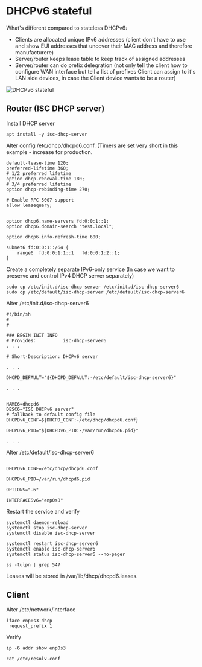 # DHCPv6 stateful
What's different compared to stateless DHCPv6:
- Clients are allocated unique IPv6 addresses (client don't have to use and show EUI addresses that uncover their MAC address and therefore manufacturere)
- Server/router keeps lease table to keep track of assigned addresses
- Server/router can do prefix delegration (not only tell the client how to configure WAN interface but tell a list of prefixes Client can assign to it's LAN side devices, in case the Client device wants to be a router)

![DHCPv6 stateful](https://www.cisco.com/c/dam/en/us/support/docs/ip/ip-version-6-ipv6/213272-troubleshoot-ipv6-dynamic-address-assign-09.png)

## Router (ISC DHCP server)
Install DHCP server
```
apt install -y isc-dhcp-server
```
Alter config /etc/dhcp/dhcpd6.conf. (Timers are set very short in this example - increase for production.
```
default-lease-time 120;
preferred-lifetime 360;
# 1/2 preferred lifetime
option dhcp-renewal-time 180;
# 3/4 preferred lifetime
option dhcp-rebinding-time 270;

# Enable RFC 5007 support
allow leasequery;


option dhcp6.name-servers fd:0:0:1::1;
option dhcp6.domain-search "test.local";

option dhcp6.info-refresh-time 600;

subnet6 fd:0:0:1::/64 {
	range6  fd:0:0:1:1::1   fd:0:0:1:2::1;
}

```

Create a completely separate IPv6-only service (In case we want to preserve and control IPv4 DHCP server separately)
```
sudo cp /etc/init.d/isc-dhcp-server /etc/init.d/isc-dhcp-server6
sudo cp /etc/default/isc-dhcp-server /etc/default/isc-dhcp-server6
```
Alter /etc/init.d/isc-dhcp-server6
```
#!/bin/sh
#
#

### BEGIN INIT INFO
# Provides:          isc-dhcp-server6
. . .

# Short-Description: DHCPv6 server

. . .

DHCPD_DEFAULT="${DHCPD_DEFAULT:-/etc/default/isc-dhcp-server6}"

. . .


NAME6=dhcpd6
DESC6="ISC DHCPv6 server"
# fallback to default config file
DHCPDv6_CONF=${DHCPD_CONF:-/etc/dhcp/dhcpd6.conf}

DHCPDv6_PID="${DHCPDv6_PID:-/var/run/dhcpd6.pid}"

. . .
```
Alter /etc/default/isc-dhcp-server6
```

DHCPDv6_CONF=/etc/dhcp/dhcpd6.conf

DHCPDv6_PID=/var/run/dhcpd6.pid

OPTIONS="-6"

INTERFACESv6="enp0s8"
```

Restart the service and verify
```
systemctl daemon-reload
systemctl stop isc-dhcp-server
systemctl disable isc-dhcp-server

systemctl restart isc-dhcp-server6
systemctl enable isc-dhcp-server6
systemctl status isc-dhcp-server6 --no-pager

ss -tulpn | grep 547
```

Leases will be stored in /var/lib/dhcp/dhcpd6.leases.



## Client
Alter /etc/network/interface

```
iface enp0s3 dhcp
 request_prefix 1
```

Verify
```
ip -6 addr show enp0s3

cat /etc/resolv.conf
```

